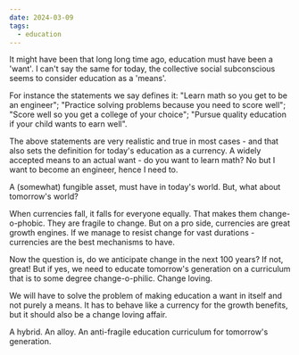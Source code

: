 ```yaml
---
date: 2024-03-09
tags:
  - education
---
```

It might have been that long long time ago, education must have been a 'want'. I can't say the same for today, the collective social subconscious seems to consider education as a 'means'.

For instance the statements we say defines it: "Learn math so you get to be an engineer"; "Practice solving problems because you need to score well"; "Score well so you get a college of your choice"; "Pursue quality education if your child wants to earn well".

The above statements are very realistic and true in most cases - and that also sets the definition for today's education as a currency. A widely accepted means to an actual want - do you want to learn math? No but I want to become an engineer, hence I need to. 

A (somewhat) fungible asset, must have in today's world.  But, what about tomorrow's world?

When currencies fall, it falls for everyone equally. That makes them change-o-phobic. They are fragile to change. But on a pro side, currencies are great growth engines. If we manage to resist change for vast durations - currencies are the best mechanisms to have.

Now the question is, do we anticipate change in the next 100 years? If not, great! But if yes, we need to educate tomorrow's generation on a curriculum that is to some degree change-o-philic. Change loving.

We will have to solve the problem of making education a want in itself and not purely a means. It has to behave like a currency for the growth benefits, but it should also be a change loving affair.

A hybrid. An alloy. An anti-fragile education curriculum for tomorrow's generation.